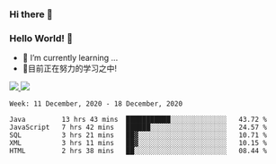 ### Hi there 👋
### Hello World! 🙌

- 🌱 I’m currently learning ...
- 📖目前正在努力的学习之中!

<a href="https://github.com/anuraghazra/github-readme-stats">
  <img src="https://github-readme-stats.vercel.app/api?username=keyboardWithDream&show_icons=true&repo=github-readme-stats" />
</a>
<a href="https://github.com/anuraghazra/convoychat">
  <img src="https://github-readme-stats.vercel.app/api/top-langs/?username=keyboardWithDream&layout=compact&repo=convoychat" />
</a>



<!--START_SECTION:waka-->
```text
Week: 11 December, 2020 - 18 December, 2020

Java         13 hrs 43 mins  ███████████░░░░░░░░░░░░░░   43.72 % 
JavaScript   7 hrs 42 mins   ██████░░░░░░░░░░░░░░░░░░░   24.57 % 
SQL          3 hrs 21 mins   ██▓░░░░░░░░░░░░░░░░░░░░░░   10.71 % 
XML          3 hrs 11 mins   ██▓░░░░░░░░░░░░░░░░░░░░░░   10.15 % 
HTML         2 hrs 38 mins   ██░░░░░░░░░░░░░░░░░░░░░░░   08.44 % 
```
<!--END_SECTION:waka-->
